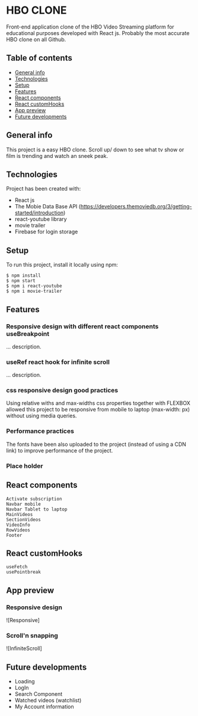 # HBO CLONE

Front-end application clone of the HBO Video Streaming platform for educational purposes developed with React js. Probably the most accurate HBO clone on all Github.

## Table of contents
* [General info](#general-info)
* [Technologies](#technologies)
* [Setup](#setup)
* [Features](#features)
* [React components](#React-components)
* [React customHooks](#React-customHooks)
* [App preview](#app-preview)
* [Future developments](#future-developments)

## General info
This project is a easy HBO clone. Scroll up/ down to see what tv show or film is trending and watch an sneek peak. 
	
## Technologies
Project has been created with:
* React js
* The Mobie Data Base API (https://developers.themoviedb.org/3/getting-started/introduction)
* react-youtube library 
* movie trailer
* Firebase for login storage
	
## Setup
To run this project, install it locally using npm:

```
$ npm install
$ npm start
$ npm i react-youtube
$ npm i movie-trailer

```

## Features
### Responsive design with different react components useBreakpoint 
... description.

### useRef react hook for infinite scroll
... description.

### css responsive design good practices
Using relative withs and max-widths css properties together with FLEXBOX allowed this project to be responsive from mobile to laptop (max-width: px) without using media queries.

### Performance practices
The fonts have been also uploaded to the project (instead of using a CDN link) to improve performance of the project.

### Place holder


## React components
```
Activate subscription
Navbar mobile
Navbar Tablet to laptop
MainVideos
SectionVideos
VideoInfo
RowVideos
Footer
```

## React customHooks
```
useFetch
usePointbreak
```

## App preview
### Responsive design
![Responsive]

### Scroll'n snapping
![InfiniteScroll]

## Future developments
* Loading
* LogIn
* Search Component
* Watched videos (watchlist)
* My Account information